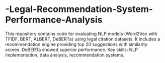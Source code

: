 # -Legal-Recommendation-System-Performance-Analysis
This repository contains code for evaluating NLP models (Word2Vec with TFIDF, BERT, ALBERT, DeBERTa) using legal citation datasets. It includes a recommendation engine providing top 20 suggestions with similarity scores. DeBERTa showed superior performance. Key skills: NLP implementation, data analysis, recommendation systems.
